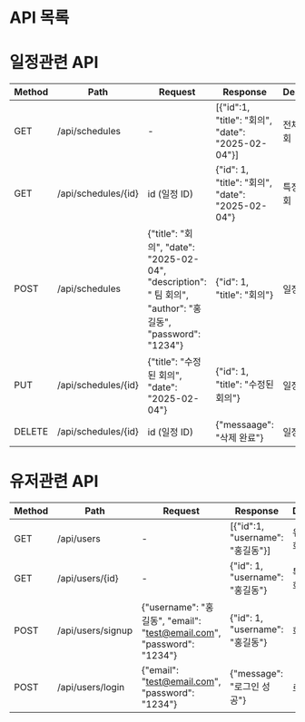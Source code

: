 # API 목록
# 일정관련 API
| Method | Path                | Request    | Response                                        | Description | StatusCode |
|--------|---------------------|------------|-------------------------------------------------|-------------|------------|
| GET    | /api/schedules      | -          | [{"id":1, "title": "회의", "date": "2025-02-04"}] | 전체 일정 조회    |  200 |
| GET    | /api/schedules/{id} | id (일정 ID) | {"id": 1, "title": "회의", "date": "2025-02-04"}   | 특정 일정 조회    | 200 |
|POST    | /api/schedules      | {"title": "회의", "date": "2025-02-04", "description": " 팀 회의", "author": "홍길동", "password": "1234"} | {"id": 1, "title": "회의"} | 일정생성 | 201|
|PUT | /api/schedules/{id} | {"title": "수정된 회의", "date": "2025-02-04"} | {"id": 1, "title": "수정된 회의"} | 일정 수정 | 200|
|DELETE | /api/schedules/{id} | id (일정 ID) | {"messaage": "삭제 완료"} | 일정 삭제 | 200 |

# 유저관련 API
| Method | Path                | Request                                                            | Response              | Description | StatusCode |
|--------|---------------------|--------------------------------------------------------------------|-----------------------|-------------|------------|
| GET    | /api/users          | -                                                                  | [{"id":1, "username": "홍길동"}] | 유저 전체 조회    |  200 |
| GET    | /api/users/{id}     | -                                                                  | {"id": 1, "username": "홍길동"} | 특정 유저 조회    | 200 |
| POST   | /api/users/signup   | {"username": "홍길동", "email": "test@email.com", "password": "1234"} | {"id": 1, "username": "홍길동"} | 회원가입        | 201|
| POST   | /api/users/login    | {"email": "test@email.com", "password": "1234"}                    | {"message": "로그인 성공"} | 로그인         | 200|






